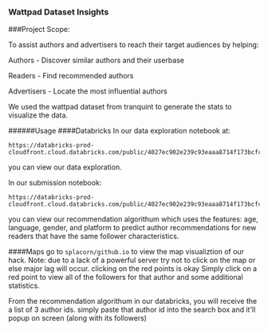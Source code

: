 ### Wattpad Dataset Insights

###Project Scope:

To assist authors and advertisers to reach their target audiences by helping:

Authors - Discover similar authors and their userbase

Readers - Find recommended authors

Advertisers - Locate the most influential authors

We used the wattpad dataset from tranquint to generate the stats to visualize the data.

######Usage
####Databricks
In our data exploration notebook at:
```
https://databricks-prod-cloudfront.cloud.databricks.com/public/4027ec902e239c93eaaa8714f173bcfc/76642992983592/2291514426826163/6108891135845519/latest.html
```

you can view our data exploration.

In our submission notebook:
```
https://databricks-prod-cloudfront.cloud.databricks.com/public/4027ec902e239c93eaaa8714f173bcfc/76642992983592/1145876117047168/6108891135845519/latest.html
```
you can view our recommendation algorithum which uses the features: age, language, gender, and platform 
to predict author recommendations for new readers that have the same follower characteristics.

####Maps
go to ```splacorn/github.io``` to view the map visualiztion of our hack.
Note: due to a lack of a powerful server try not to click on the map or else major lag will occur. clicking on the red points is okay
Simply click on a red point to view all of the followers for that author and some additional statistics.

From the recommendation algorithum in our databricks, you will receive the a list of 3 author ids.
simply paste that author id into the search box and it'll popup on screen (along with its followers)
